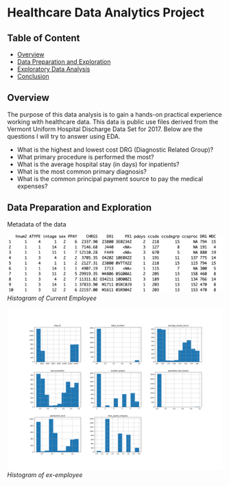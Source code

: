 # Healthcare Data Analytics Project

## Table of Content
  * [Overview](#overview)
  * [Data Preparation and Exploration](#data-preparation-and-exploration)
  * [Exploratory Data Analysis](#EDA)
  * [Conclusion](#conclusion)

## Overview
The purpose of this data analysis is to gain a hands-on practical experience working with healthcare data. This data is public use files derived from the Vermont Uniform Hospital Discharge Data Set for 2017.
Below are the questions I will try to answer using EDA.
* What is the highest and lowest cost DRG (Diagnostic Related Group)?
* What primary procedure is performed the most?
* What is the average hospital stay (in days) for inpatients?
* What is the most common primary diagnosis?
* What is the common principal payment source to pay the medical expenses?

## Data Preparation and Exploration

Metadata of the data

![alt text](https://github.com/cghimire/Healthcare-Data-Analytics/blob/master/metadata.png "Metadata of the data")
*Histogram of Current Employee*
  
![Alt Text](https://github.com/cghimire/Employee-Attrition-Problem/blob/master/df_nonexisting_histogram_plots.png " ex-employee Histogram")
*Histogram of ex-employee*
